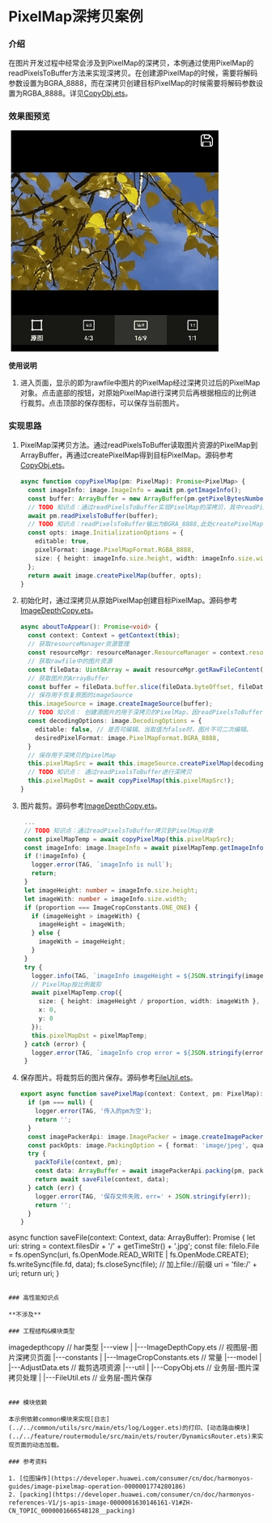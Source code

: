 # PixelMap深拷贝案例

### 介绍

在图片开发过程中经常会涉及到PixelMap的深拷贝，本例通过使用PixelMap的readPixelsToBuffer方法来实现深拷贝。在创建源PixelMap的时候，需要将解码参数设置为BGRA_8888，而在深拷贝创建目标PixelMap的时候需要将解码参数设置为RGBA_8888。详见[CopyObj.ets](./src/main/ets/util/CopyObj.ets)。

### 效果图预览

![](../../product/entry/src/main/resources/base/media/image_depthcopy.gif) 

**使用说明**

1. 进入页面，显示的即为rawfile中图片的PixelMap经过深拷贝过后的PixelMap对象。点击底部的按钮，对原始PixelMap进行深拷贝后再根据相应的比例进行裁剪。点击顶部的保存图标，可以保存当前图片。

### 实现思路
1. PixelMap深拷贝方法。通过readPixelsToBuffer读取图片资源的PixelMap到ArrayBuffer，再通过createPixelMap得到目标PixelMap。源码参考[CopyObj.ets](./src/main/ets/util/CopyObj.ets)。

   ```typescript
   async function copyPixelMap(pm: PixelMap): Promise<PixelMap> {
     const imageInfo: image.ImageInfo = await pm.getImageInfo();
     const buffer: ArrayBuffer = new ArrayBuffer(pm.getPixelBytesNumber());
     // TODO 知识点：通过readPixelsToBuffer实现PixelMap的深拷贝，其中readPixelsToBuffer输出为BGRA_8888
     await pm.readPixelsToBuffer(buffer);
     // TODO 知识点：readPixelsToBuffer输出为BGRA_8888,此处createPixelMap需转为RGBA_8888
     const opts: image.InitializationOptions = {
       editable: true,
       pixelFormat: image.PixelMapFormat.RGBA_8888,
       size: { height: imageInfo.size.height, width: imageInfo.size.width }
     };
     return await image.createPixelMap(buffer, opts);
   }
   ```
2. 初始化时，通过深拷贝从原始PixelMap创建目标PixelMap。源码参考[ImageDepthCopy.ets](./src/main/ets/view/ImageDepthCopy.ets)。

   ```typescript
   async aboutToAppear(): Promise<void> {
     const context: Context = getContext(this);
     // 获取resourceManager资源管理
     const resourceMgr: resourceManager.ResourceManager = context.resourceManager;
     // 获取rawfile中的图片资源
     const fileData: Uint8Array = await resourceMgr.getRawFileContent(ImageCropConstants.RAWFILE_PICPATH);
     // 获取图片的ArrayBuffer
     const buffer = fileData.buffer.slice(fileData.byteOffset, fileData.byteLength + fileData.byteOffset);
     // 保存用于恢复原图的imageSource
     this.imageSource = image.createImageSource(buffer);
     // TODO 知识点： 创建源图片的用于深拷贝的PixelMap，因readPixelsToBuffer输出为BGRA_8888。故此处desiredPixelFormat需为BGRA_8888
     const decodingOptions: image.DecodingOptions = {
       editable: false, // 是否可编辑。当取值为false时，图片不可二次编辑。
       desiredPixelFormat: image.PixelMapFormat.BGRA_8888,
     }
     // 保存用于深拷贝的pixelMap
     this.pixelMapSrc = await this.imageSource.createPixelMap(decodingOptions);
     // TODO 知识点： 通过readPixelsToBuffer进行深拷贝
     this.pixelMapDst = await copyPixelMap(this.pixelMapSrc!);
   }
   ```
3. 图片裁剪。源码参考[ImageDepthCopy.ets](./src/main/ets/view/ImageDepthCopy.ets)。

   ```typescript 
    ...
    // TODO 知识点：通过readPixelsToBuffer拷贝到PixelMap对象
    const pixelMapTemp = await copyPixelMap(this.pixelMapSrc);
    const imageInfo: image.ImageInfo = await pixelMapTemp.getImageInfo();
    if (!imageInfo) {
      logger.error(TAG, `imageInfo is null`);
      return;
    }
    let imageHeight: number = imageInfo.size.height;
    let imageWith: number = imageInfo.size.width;
    if (proportion === ImageCropConstants.ONE_ONE) {
      if (imageHeight > imageWith) {
        imageHeight = imageWith;
      } else {
        imageWith = imageHeight;
      }
    }
    try {
      logger.info(TAG, `imageInfo imageHeight = ${JSON.stringify(imageHeight / proportion)}, imageWith = ${JSON.stringify(imageWith)}`);
      // PixelMap按比例裁剪
      await pixelMapTemp.crop({
        size: { height: imageHeight / proportion, width: imageWith },
        x: 0,
        y: 0
      });
      this.pixelMapDst = pixelMapTemp;
    } catch (error) {
      logger.error(TAG, `imageInfo crop error = ${JSON.stringify(error)}`);
    }
   ```

4. 保存图片。将裁剪后的图片保存。源码参考[FileUtil.ets](./src/main/ets/util/FileUtil.ets)。
   ```typescript
   export async function savePixelMap(context: Context, pm: PixelMap): Promise<string> {
     if (pm === null) {
       logger.error(TAG, '传入的pm为空');
       return '';
     }
     const imagePackerApi: image.ImagePacker = image.createImagePacker();
     const packOpts: image.PackingOption = { format: 'image/jpeg', quality: 30 };
     try {
       packToFile(context, pm);
       const data: ArrayBuffer = await imagePackerApi.packing(pm, packOpts);
       return await saveFile(context, data);
     } catch (err) {
       logger.error(TAG, '保存文件失败，err=' + JSON.stringify(err));
       return '';
     }
   }
   
  async function saveFile(context: Context, data: ArrayBuffer): Promise<string> {
    let uri: string = context.filesDir + '/' + getTimeStr() + '.jpg';
    const file: fileIo.File = fs.openSync(uri, fs.OpenMode.READ_WRITE | fs.OpenMode.CREATE);
    fs.writeSync(file.fd, data);
    fs.closeSync(file);
    // 加上file://前缀
    uri = 'file:/' + uri;
    return uri;
  }
  ```

### 高性能知识点

**不涉及**

### 工程结构&模块类型

   ```
   imagedepthcopy                               // har类型
   |---view
   |   |---ImageDepthCopy.ets                   // 视图层-图片深拷贝页面
   |---constants
   |   |---ImageCropConstants.ets               // 常量
   |---model
   |   |---AdjustData.ets                       // 裁剪选项资源
   |---util
   |   |---CopyObj.ets                          // 业务层-图片深拷贝处理
   |   |---FileUtil.ets                         // 业务层-图片保存
   ```

### 模块依赖

本示例依赖common模块来实现[日志](../../common/utils/src/main/ets/log/Logger.ets)的打印、[动态路由模块](../../feature/routermodule/src/main/ets/router/DynamicsRouter.ets)来实现页面的动态加载。

### 参考资料

1. [位图操作](https://developer.huawei.com/consumer/cn/doc/harmonyos-guides/image-pixelmap-operation-0000001774280186)
2. [packing](https://developer.huawei.com/consumer/cn/doc/harmonyos-references-V1/js-apis-image-0000001630146161-V1#ZH-CN_TOPIC_0000001666548128__packing)